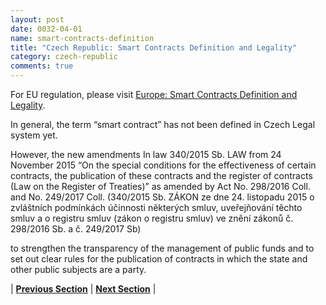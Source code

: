 ```yaml
---
layout: post
date: 0032-04-01
name: smart-contracts-definition
title: "Czech Republic: Smart Contracts Definition and Legality"
category: czech-republic
comments: true
---
```



For EU regulation, please visit [Europe: Smart Contracts Definition and Legality](https://neo-project.github.io/global-blockchain-compliance-hub//europe/europe-smart-contracts.html).


In general, the term “smart contract” has not been defined in Czech Legal system yet.

However, the new amendments In law 340/2015 Sb. LAW from 24 November 2015 “On the special conditions for the effectiveness of certain contracts, the publication of these contracts and the register of contracts (Law on the Register of Treaties)” as amended by Act No. 298/2016 Coll. and No. 249/2017 Coll.
(340/2015 Sb. ZÁKON ze dne 24. listopadu 2015 o zvláštních podmínkách účinnosti některých smluv, uveřejňování těchto smluv a o registru smluv (zákon o registru smluv)  ve znění zákonů č. 298/2016 Sb. a č. 249/2017 Sb) 

to strengthen the transparency of the management of public funds and to set out clear rules for the publication of contracts in which the state and other public subjects are a party. 




| **[Previous Section]( https://neo-project.github.io/global-blockchain-compliance-hub//czech-republic/czech-republic-final-liability.html)** | **[Next Section]( https://neo-project.github.io/global-blockchain-compliance-hub//czech-republic/czech-republic-dispute-resolution.html)** |
